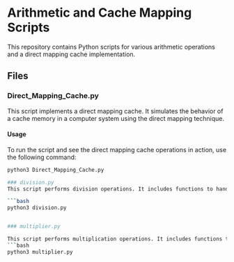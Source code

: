 # Arithmetic and Cache Mapping Scripts

This repository contains Python scripts for various arithmetic operations and a direct mapping cache implementation.

## Files

### Direct_Mapping_Cache.py

This script implements a direct mapping cache. It simulates the behavior of a cache memory in a computer system using the direct mapping technique.

#### Usage

To run the script and see the direct mapping cache operations in action, use the following command:

```bash
python3 Direct_Mapping_Cache.py

### division.py
This script performs division operations. It includes functions to handle various division tasks, possibly including error handling for division by zero.

```bash
python3 division.py


### multiplier.py

This script performs multiplication operations. It includes functions to handle various multiplication tasks, potentially including large number multiplications and optimizations
```bash
python3 multiplier.py
